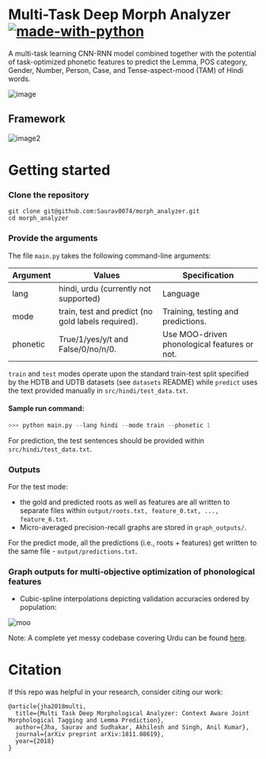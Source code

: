 # Multi-Task Deep Morph Analyzer  [![made-with-python](https://img.shields.io/badge/Made%20with-Python-1f425f.svg)](https://www.python.org/)

A multi-task learning CNN-RNN model combined together with the potential of task-optimized phonetic features to predict the Lemma, POS category, Gender, Number, Person, Case, and Tense-aspect-mood (TAM) of Hindi words. 

![image](https://github.com/Saurav0074/morph_analyzer/blob/master/src/images/sample.png)

## Framework

![image2](https://github.com/Saurav0074/morph_analyzer/blob/master/src/images/morph_analyzer_model.png)

# Getting started

### Clone the repository

```
git clone git@github.com:Saurav0074/morph_analyzer.git
cd morph_analyzer
```

### Provide the arguments

The file `main.py` takes the following command-line arguments: 

| Argument | Values | Specification |
| ------- | ------- | ------------- |
| lang     | hindi, urdu (currently not supported) | Language |
| mode     | train, test and predict (no gold labels required). | Training, testing and predictions. |
| phonetic | True/1/yes/y/t and False/0/no/n/0. | Use MOO-driven phonological features or not. |

`train` and `test` modes operate upon the standard train-test split specified by the HDTB and UDTB datasets (see `datasets` README) while `predict` uses the text provided manually in `src/hindi/test_data.txt`.

#### Sample run command: 

```python
>>> python main.py --lang hindi --mode train --phonetic 1
```

For prediction, the test sentences should be provided within `src/hindi/test_data.txt`.

### Outputs

For the test mode:

- the gold and predicted roots as well as features are all written to separate files within `output/roots.txt, feature_0.txt, ..., feature_6.txt`.
- Micro-averaged precision-recall graphs are stored in `graph_outputs/`.

For the predict mode, all the predictions (i.e., roots + features) get written to the same file - `output/predictions.txt`.

### Graph outputs for multi-objective optimization of phonological features

- Cubic-spline interpolations depicting validation accuracies ordered by population:

![moo](https://github.com/Saurav0074/morph_analyzer/blob/master/src/images/cubic-splines.png)

Note: A complete yet messy codebase covering Urdu can be found [here](https://github.com/Saurav0074/mt-dma).

# Citation

If this repo was helpful in your research, consider citing our work:

```
@article{jha2018multi,
  title={Multi Task Deep Morphological Analyzer: Context Aware Joint Morphological Tagging and Lemma Prediction},
  author={Jha, Saurav and Sudhakar, Akhilesh and Singh, Anil Kumar},
  journal={arXiv preprint arXiv:1811.08619},
  year={2018}
}
```
